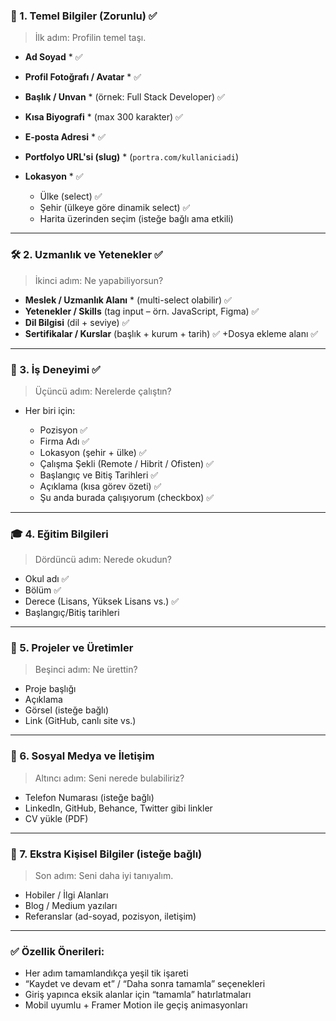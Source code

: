### 🧩 1. **Temel Bilgiler** (Zorunlu) ✅

> İlk adım: Profilin temel taşı.

* **Ad Soyad** \* ✅
* **Profil Fotoğrafı / Avatar** \*  ✅
* **Başlık / Unvan** \* (örnek: Full Stack Developer) ✅
* **Kısa Biyografi** \* (max 300 karakter) ✅
* **E-posta Adresi** \* ✅
* **Portfolyo URL'si (slug)** \* (`portra.com/kullaniciadi`)
* **Lokasyon** \* ✅

  * Ülke (select) ✅
  * Şehir (ülkeye göre dinamik select) ✅
  * Harita üzerinden seçim (isteğe bağlı ama etkili)

---

### 🛠️ 2. **Uzmanlık ve Yetenekler** ✅

> İkinci adım: Ne yapabiliyorsun?

* **Meslek / Uzmanlık Alanı** \* (multi-select olabilir)  ✅
* **Yetenekler / Skills** (tag input – örn. JavaScript, Figma)  ✅
* **Dil Bilgisi** (dil + seviye) ✅
* **Sertifikalar / Kurslar** (başlık + kurum + tarih) ✅
+Dosya ekleme alanı ✅

---

### 🧳 3. **İş Deneyimi** ✅

> Üçüncü adım: Nerelerde çalıştın?

* Her biri için:

  * Pozisyon ✅
  * Firma Adı ✅
  * Lokasyon (şehir + ülke) ✅ 
  - Çalışma Şekli (Remote / Hibrit / Ofisten) ✅
  * Başlangıç ve Bitiş Tarihleri ✅
  * Açıklama (kısa görev özeti) ✅
  * Şu anda burada çalışıyorum (checkbox) ✅
---

### 🎓 4. **Eğitim Bilgileri**

> Dördüncü adım: Nerede okudun?

* Okul adı ✅
* Bölüm ✅
* Derece (Lisans, Yüksek Lisans vs.) ✅
* Başlangıç/Bitiş tarihleri

---

### 🧠 5. **Projeler ve Üretimler**

> Beşinci adım: Ne ürettin?

* Proje başlığı
* Açıklama
* Görsel (isteğe bağlı)
* Link (GitHub, canlı site vs.)

---

### 🔗 6. **Sosyal Medya ve İletişim**

> Altıncı adım: Seni nerede bulabiliriz?

* Telefon Numarası (isteğe bağlı)
* LinkedIn, GitHub, Behance, Twitter gibi linkler
* CV yükle (PDF)

---

### 💬 7. **Ekstra Kişisel Bilgiler** (isteğe bağlı)

> Son adım: Seni daha iyi tanıyalım.

* Hobiler / İlgi Alanları
* Blog / Medium yazıları
* Referanslar (ad-soyad, pozisyon, iletişim)

---

### ✅ Özellik Önerileri:

* Her adım tamamlandıkça yeşil tik işareti
* “Kaydet ve devam et” / “Daha sonra tamamla” seçenekleri
* Giriş yapınca eksik alanlar için “tamamla” hatırlatmaları
* Mobil uyumlu + Framer Motion ile geçiş animasyonları

